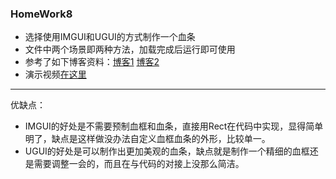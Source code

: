 ### HomeWork8
* 选择使用IMGUI和UGUI的方式制作一个血条
* 文件中两个场景即两种方法，加载完成后运行即可使用
* 参考了如下博客资料：[博客1](https://blog.csdn.net/cuiyh1993/article/details/50389327)  [博客2](https://blog.csdn.net/yaoxh6/article/details/80545708)
* 演示视频[在这里](https://www.bilibili.com/video/av24414033/)

-------------------------------

优缺点：
* IMGUI的好处是不需要预制血框和血条，直接用Rect在代码中实现，显得简单明了，缺点是这样做没办法自定义血框血条的外形，比较单一。
* UGUI的好处是可以制作出更加美观的血条，缺点就是制作一个精细的血框还是需要调整一会的，而且在与代码的对接上没那么简洁。
